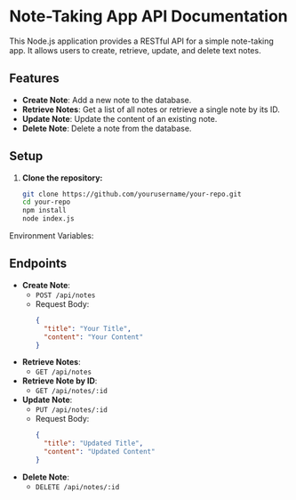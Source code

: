 # Note-Taking App API Documentation

This Node.js application provides a RESTful API for a simple note-taking app. It allows users to create, retrieve, update, and delete text notes.

## Features

- **Create Note**: Add a new note to the database.
- **Retrieve Notes**: Get a list of all notes or retrieve a single note by its ID.
- **Update Note**: Update the content of an existing note.
- **Delete Note**: Delete a note from the database.

## Setup

1. **Clone the repository:**
   ```bash
   git clone https://github.com/yourusername/your-repo.git
   cd your-repo
   npm install
   node index.js

Environment Variables:



## Endpoints

- **Create Note**:
  - `POST /api/notes`
  - Request Body:
    ```json
    {
      "title": "Your Title",
      "content": "Your Content"
    }
    ```
- **Retrieve Notes**:
  - `GET /api/notes`
- **Retrieve Note by ID**:
  - `GET /api/notes/:id`
- **Update Note**:
  - `PUT /api/notes/:id`
  - Request Body:
    ```json
    {
      "title": "Updated Title",
      "content": "Updated Content"
    }
    ```
- **Delete Note**:
  - `DELETE /api/notes/:id`
